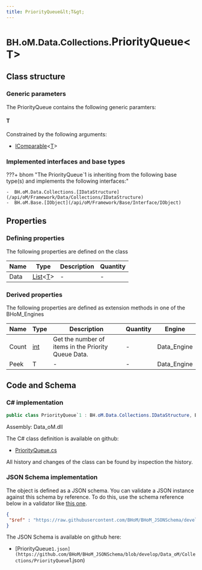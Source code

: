 ```yaml
---
title: PriorityQueue&lt;T&gt;
---
```


# <small>BH.oM.Data.Collections.</small>**PriorityQueue&lt;T&gt;**



## Class structure

### Generic parameters

The PriorityQueue contains the following generic paramters:

#### T

Constrained by the following arguments:

- [IComparable](https://learn.microsoft.com/en-us/dotnet/api/System.IComparable-1?view=netstandard-2.0)&lt;[T](https://learn.microsoft.com/en-us/dotnet/api/System.IComparable-1?view=netstandard-2.0#t)&gt;

### Implemented interfaces and base types

???+ bhom "The PriorityQueue`1 is inheriting from the following base type(s) and implements the following interfaces:"

    -  BH.oM.Data.Collections.[IDataStructure](/api/oM/Framework/Data/Collections/IDataStructure)
    -  BH.oM.Base.[IObject](/api/oM/Framework/Base/Interface/IObject)


## Properties



### Defining properties

The following properties are defined on the class

| Name             | Type             | Description      | Quantity         |
|------------------|------------------|------------------|------------------|
| Data | [List](https://learn.microsoft.com/en-us/dotnet/api/System.Collections.Generic.List-1?view=netstandard-2.0)&lt;[T](#t)&gt; | - | - |


### Derived properties

The following properties are defined as extension methods in one of the BHoM_Engines

| Name             | Type             | Description      | Quantity         | Engine           |
|------------------|------------------|------------------|------------------|------------------|
| Count | [int](https://learn.microsoft.com/en-us/dotnet/api/System.Int32?view=netstandard-2.0) | Get the number of items in the Priority Queue Data. | - | Data_Engine |
| Peek | T | - | - | Data_Engine |


## Code and Schema

### C# implementation

``` C# title="C#"
public class PriorityQueue`1 : BH.oM.Data.Collections.IDataStructure, BH.oM.Base.IObject
```

Assembly: Data_oM.dll

The C# class definition is available on github:

- [PriorityQueue.cs](https://github.com/BHoM/BHoM/blob/develop/Data_oM/Collections\PriorityQueue.cs)

All history and changes of the class can be found by inspection the history.
### JSON Schema implementation

The object is defined as a JSON schema. You can validate a JSON instance against this schema by reference. To do this, use the schema reference below in a validator like [this one](https://www.jsonschemavalidator.net/).

``` json title="JSON Schema"
{
 "$ref" : "https://raw.githubusercontent.com/BHoM/BHoM_JSONSchema/develop/Data_oM/Collections/PriorityQueue`1.json"
}
```

The JSON Schema is available on github here:

- [PriorityQueue`1.json](https://github.com/BHoM/BHoM_JSONSchema/blob/develop/Data_oM/Collections/PriorityQueue`1.json)
